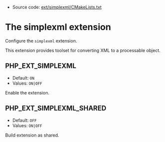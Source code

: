 <!-- This is auto-generated file. -->
* Source code: [ext/simplexml/CMakeLists.txt](https://github.com/petk/php-build-system/blob/master/cmake/ext/simplexml/CMakeLists.txt)

# The simplexml extension

Configure the `simplexml` extension.

This extension provides toolset for converting XML to a processable object.

## PHP_EXT_SIMPLEXML

* Default: `ON`
* Values: `ON|OFF`

Enable the extension.

## PHP_EXT_SIMPLEXML_SHARED

* Default: `OFF`
* Values: `ON|OFF`

Build extension as shared.
